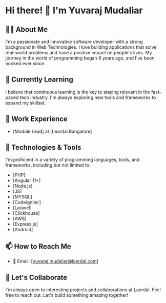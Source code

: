 # Hi there! 👋 I'm Yuvaraj Mudaliar

## 👨‍💻 About Me
I'm a passionate and innovative software developer with a strong background in Web Technologies. I love building applications that solve real-world problems and have a positive impact on people's lives. My journey in the world of programming began 8 years ago, and I've been hooked ever since.

## 🌱 Currently Learning
I believe that continuous learning is the key to staying relevant in the fast-paced tech industry. I'm always exploring new tools and frameworks to expand my skillset.

## 💼 Work Experience
- [Module Lead] at [Leardal Bangalore]

## 🔧 Technologies & Tools
I'm proficient in a variety of programming languages, tools, and frameworks, including but not limited to:
- [PHP]
- [Angular 11+]
- [Node.js]
- [JS]
- [MYSQL]
- [Codeigniter]
- [Laravel]
- [Clickhouse]
- [AWS]
- [Express.js]
- [Android]

## 📫 How to Reach Me
- 📧 Email: [yuvaraj.mudaliar@laerdal.com]

## 🤝 Let's Collaborate
I'm always open to interesting projects and collaborations at Laerdal. Feel free to reach out. Let's build something amazing together!

